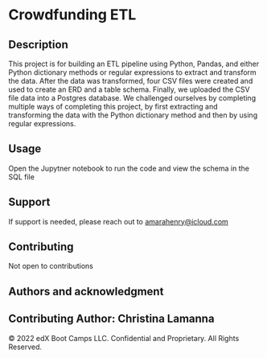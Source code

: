 # Crowdfunding ETL

## Description
This project is for building an ETL pipeline using Python, Pandas, and either Python dictionary methods or regular expressions to extract and transform the data. After the data was transformed, four CSV files were created and used  to create an ERD and a table schema. Finally, we uploaded the CSV file data into a Postgres database. We challenged ourselves by completing multiple ways of completing this project, by first extracting and transforming the data with the Python dictionary method and then by using regular expressions.

## Usage
Open the Jupytner notebook to run the code and view the schema in the SQL file

## Support
If support is needed, please reach out to amarahenry@icloud.com

## Contributing
Not open to contributions

## Authors and acknowledgment
Contributing Author: Christina Lamanna 
---

© 2022 edX Boot Camps LLC. Confidential and Proprietary. All Rights Reserved.
